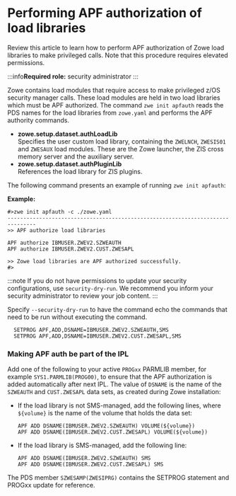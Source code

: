 # Performing APF authorization of load libraries

Review this article to learn how to perform APF authorization of Zowe load libraries to make privileged calls. Note that this procedure requires elevated permissions.

:::info**Required role:** security administrator
:::

Zowe contains load modules that require access to make privileged z/OS security manager calls. These load modules are held in two load libraries which must be APF authorized. The command `zwe init apfauth` reads the PDS names for the load libraries from `zowe.yaml` and performs the APF authority commands.  

- **zowe.setup.dataset.authLoadLib**  
 Specifies the user custom load library, containing the `ZWELNCH`, `ZWESIS01` and `ZWESAUX` load modules.  These are the Zowe launcher, the ZIS cross memory server and the auxiliary server.  
- **zowe.setup.dataset.authPluginLib**  
 References the load library for ZIS plugins.  

The following command presents an example of running `zwe init apfauth`: 

**Example:**
```
#>zwe init apfauth -c ./zowe.yaml
-------------------------------------------------------------------------------
>> APF authorize load libraries

APF authorize IBMUSER.ZWEV2.SZWEAUTH
APF authorize IBMUSER.ZWEV2.CUST.ZWESAPL

>> Zowe load libraries are APF authorized successfully.
#>
```
:::note
If you do not have permissions to update your security configurations, use `security-dry-run`. We recommend you inform your security administrator to review your job content.
:::

Specify `--security-dry-run` to have the command echo the commands that need to be run without executing the command.  

```
  SETPROG APF,ADD,DSNAME=IBMUSER.ZWEV2.SZWEAUTH,SMS
  SETPROG APF,ADD,DSNAME=IBMUSER.ZWEV2.CUST.ZWESAPL,SMS
```

### Making APF auth be part of the IPL

Add one of the following to your active `PROGxx` PARMLIB member, for example `SYS1.PARMLIB(PROG00)`, to ensure that the APF authorization is added automatically after next IPL. The value of `DSNAME` is the name of the `SZWEAUTH` and `CUST.ZWESAPL` data sets, as created during Zowe installation:

- If the load library is not SMS-managed, add the following lines, where `${volume}` is the name of the volume that holds the data set:
  ```
  APF ADD DSNAME(IBMUSER.ZWEV2.SZWEAUTH) VOLUME(${volume})
  APF ADD DSNAME(IBMUSER.ZWEV2.CUST.ZWESAPL) VOLUME(${volume})
  ```
- If the load library is SMS-managed, add the following line:
  ```
  APF ADD DSNAME(IBMUSER.ZWEV2.SZWEAUTH) SMS
  APF ADD DSNAME(IBMUSER.ZWEV2.CUST.ZWESAPL) SMS
  ```

The PDS member `SZWESAMP(ZWESIPRG)` contains the SETPROG statement and PROGxx update for reference.